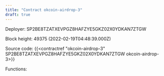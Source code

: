 ```yaml
---
title: "Contract okcoin-airdrop-3"
draft: true
---
```

Deployer: SP2BE8TZATXEVPGZ8HAFZYE5GKZ02X0YDKAN7ZTGW


 



Block height: 49375 (2022-02-19T04:48:39.000Z)

Source code: {{<contractref "okcoin-airdrop-3" SP2BE8TZATXEVPGZ8HAFZYE5GKZ02X0YDKAN7ZTGW okcoin-airdrop-3>}}

Functions:


